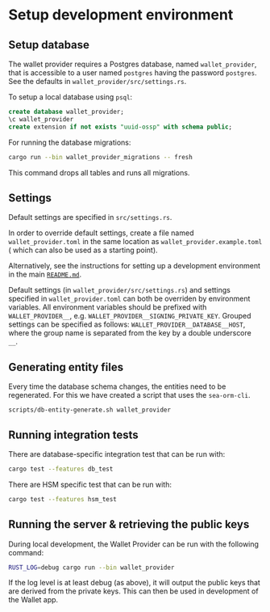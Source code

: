 # Setup development environment

## Setup database

The wallet provider requires a Postgres database, named `wallet_provider`, that
is accessible to a user named `postgres` having the password `postgres`. See the
defaults in `wallet_provider/src/settings.rs`.

To setup a local database using `psql`:

```sql
create database wallet_provider;
\c wallet_provider
create extension if not exists "uuid-ossp" with schema public;
```

For running the database migrations:

```bash
cargo run --bin wallet_provider_migrations -- fresh
```

This command drops all tables and runs all migrations.

## Settings

Default settings are specified in `src/settings.rs`.

In order to override default settings, create a file named
`wallet_provider.toml` in the same location as `wallet_provider.example.toml` (
which can also be used as a starting point).

Alternatively, see the instructions for setting up a development environment in
the main [`README.md`](../../README.md#configuring-the-development-environment).

Default settings (in `wallet_provider/src/settings.rs`) and settings specified
in `wallet_provider.toml` can both be overriden by environment variables. All
environment variables should be prefixed with `WALLET_PROVIDER__`, e.g.
`WALLET_PROVIDER__SIGNING_PRIVATE_KEY`. Grouped settings can be specified as
follows: `WALLET_PROVIDER__DATABASE__HOST`, where the group name is separated
from the key by a double underscore `__`.

## Generating entity files

Every time the database schema changes, the entities need to be regenerated. For
this we have created a script that uses the `sea-orm-cli`.

```shell
scripts/db-entity-generate.sh wallet_provider
```

## Running integration tests

There are database-specific integration test that can be run with:

```bash
cargo test --features db_test
```

There are HSM specific test that can be run with:

```bash
cargo test --features hsm_test
```

## Running the server & retrieving the public keys

During local development, the Wallet Provider can be run with the following
command:

```bash
RUST_LOG=debug cargo run --bin wallet_provider
```

If the log level is at least debug (as above), it will output the public keys
that are derived from the private keys.
This can then be used in development of the Wallet app.
